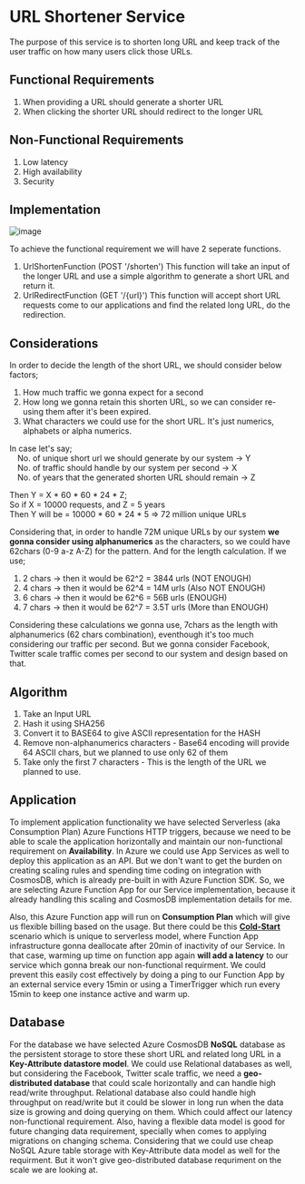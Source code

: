 ﻿# URL Shortener Service

The purpose of this service is to shorten long URL and keep track of the user traffic on how many users click those URLs.

## Functional Requirements

1. When providing a URL should generate a shorter URL
2. When clicking the shorter URL should redirect to the longer URL

## Non-Functional Requirements

1. Low latency
2. High availability
3. Security


## Implementation

![image](https://github.com/DHJayasinghe/system-design/blob/features/url-shorten-service/UrlShortnerService/URL_ShortenerService.png)

To achieve the functional requirement we will have 2 seperate functions.
1. UrlShortenFunction (POST '/shorten') This function will take an input of the longer URL and use a simple algorithm to generate a short URL and return it.
2. UrlRedirectFunction (GET '/{url}') This function will accept short URL requests come to our applications and find the related long URL, do the redirection.
    
 ## Considerations
 In order to decide the length of the short URL, we should consider below factors;
 1. How much traffic we gonna expect for a second
 2. How long we gonna retain this shorten URL, so we can consider re-using them after it's been expired. 
 3. What characters we could use for the short URL. It's just numerics, alphabets or alpha numerics.

In case let's say;<br>
&emsp;No. of unique short url we should generate by our system -> Y <br>
&emsp;No. of traffic should handle by our system per second -> X <br>
&emsp;No. of years that the generated shorten URL should remain -> Z <br>

Then Y = X * 60 * 60 * 24 * Z;<br>
So if X = 10000 requests, and Z = 5 years<br>
Then Y will be = 10000 * 60 * 24 * 5 => 72 million unique URLs <br>

Considering that, in order to handle 72M unique URLs by our system **we gonna consider using alphanumerics** as the characters, so we could have 62chars (0-9 a-z A-Z) for the pattern. And for the length calculation. If we use;
1. 2 chars -> then it would be 62^2 = 3844 urls (NOT ENOUGH)
2. 4 chars -> then it would be 62^4 = 14M urls (Also NOT ENOUGH)
3. 6 chars -> then it would be 62^6 = 56B urls (ENOUGH)
4. 7 chars -> then it would be 62^7 = 3.5T urls (More than ENOUGH)

Considering these calculations we gonna use, 7chars as the length with alphanumerics (62 chars combination), eventhough it's too much considering our traffic per second. But we gonna consider Facebook, Twitter scale traffic comes per second to our system and design based on that.

## Algorithm
1. Take an Input URL
2. Hash it using SHA256
3. Convert it to BASE64 to give ASCII representation for the HASH
4. Remove non-alphanumerics characters - Base64 encoding will provide 64 ASCII chars, but we planned to use only 62 of them
5. Take only the first 7 characters - This is the length of the URL we planned to use.

## Application
To implement application functionality we have selected Serverless (aka Consumption Plan) Azure Functions HTTP triggers, because we need to be able to scale the application horizontally and maintain our non-functional requirement on **Availability**. In Azure we could use App Services as well to deploy this application as an API. But we don't want to get the burden on creating scaling rules and spending time coding on integration with CosmosDB, which is already pre-built in with Azure Function SDK. So, we are selecting Azure Function App for our Service implementation, because it already handling this scaling and CosmosDB implementation details for me.

Also, this Azure Function app will run on **Consumption Plan** which will give us flexible billing based on the usage. But there could be this **[Cold-Start](https://azure.microsoft.com/en-us/blog/understanding-serverless-cold-start/)** scenario which is unique to serverless model, where Function App infrastructure gonna deallocate after 20min of inactivity of our Service. In that case, warming up time on function app again **will add a latency** to our service which gonna break our non-functional requirment. We could prevent this easily cost effectively by doing a ping to our Function App by an external service every 15min or using a TimerTrigger which run every 15min to keep one instance active and warm up.

## Database
For the database we have selected Azure CosmosDB **NoSQL** database as the persistent storage to store these short URL and related long URL in a **Key-Attribute datastore model**. We could use Relational databases as well, but considering the Facebook, Twitter scale traffic, we need a **geo-distributed database** that could scale horizontally and can handle high read/write throughput. Relational database also could handle high throughput on read/write but it could be slower in long run when the data size is growing and doing querying on them. Which could affect our latency non-functional requirement. Also, having a flexible data model is good for future changing data requirement, specially when comes to applying migrations on changing schema. Considering that we could use cheap NoSQL Azure table storage with Key-Attribute data model as well for the requirment. But it won't give geo-distributed database requriment on the scale we are looking at.
    
